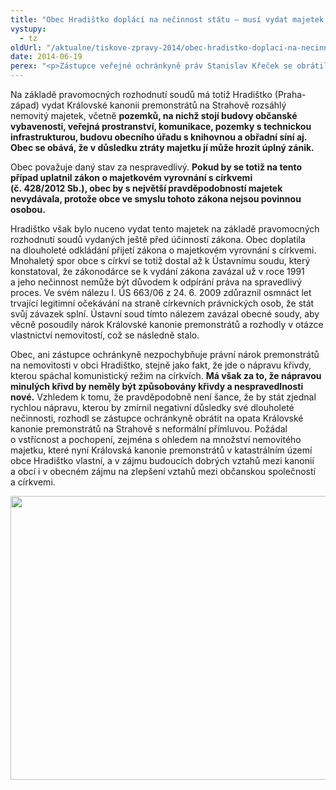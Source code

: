 ```yaml
---
title: "Obec Hradištko doplácí na nečinnost státu – musí vydat majetek, který by podle zákona vydávat nemusela"
vystupy:
  - tz
oldUrl: "/aktualne/tiskove-zpravy-2014/obec-hradistko-doplaci-na-necinnost-statu-musi-vydat-majetek-ktery-by-podle-zakona-vyd"
date: 2014-06-19
perex: "<p>Zástupce veřejné ochránkyně práv Stanislav Křeček se obrátil na Královskou kanonii premonstrátů s přímluvou za obec Hradištko. Ta požádala o pomoc při řešení své situace v souvislosti s církevními restitucemi.</p>"
---
```


<!-- imported from the old website -->

<p>Na základě pravomocných rozhodnutí soudů má totiž Hradištko (Praha-západ) vydat Královské kanonii premonstrátů na Strahově rozsáhlý nemovitý majetek, včetně <strong>pozemků, na nichž stojí budovy občanské vybavenosti, veřejná prostranství, komunikace, pozemky s technickou infrastrukturou, budovu obecního úřadu s knihovnou a obřadní síní aj. Obec se obává, že v důsledku ztráty majetku jí může hrozit úplný zánik.</strong> </p><p>Obec považuje daný stav za nespravedlivý. <strong>Pokud by se totiž na tento případ uplatnil zákon o majetkovém vyrovnání s církvemi (č. 428/2012 Sb.), obec by s největší pravděpodobností majetek nevydávala, protože obce ve smyslu tohoto zákona nejsou povinnou osobou.</strong> </p><p>Hradištko však bylo nuceno vydat tento majetek na základě pravomocných rozhodnutí soudů vydaných ještě před účinností zákona. Obec doplatila na dlouholeté odkládání přijetí zákona o majetkovém vyrovnání s církvemi. Mnohaletý spor obce s církví se totiž dostal až k Ústavnímu soudu, který konstatoval, že zákonodárce se k vydání zákona zavázal už v roce 1991 a jeho nečinnost nemůže být důvodem k odpírání práva na spravedlivý proces. Ve svém nálezu I. ÚS 663/06 z 24. 6. 2009 zdůraznil osmnáct let trvající legitimní očekávání na straně církevních právnických osob, že stát svůj závazek splní. Ústavní soud tímto nálezem zavázal obecné soudy, aby věcně posoudily nárok Královské kanonie premonstrátů a rozhodly v otázce vlastnictví nemovitostí, což se následně stalo. </p><p>Obec, ani zástupce ochránkyně nezpochybňuje právní nárok premonstrátů na nemovitosti v obci Hradištko, stejně jako fakt, že jde o nápravu křivdy, kterou spáchal komunistický režim na církvích. <strong>Má však za to, že nápravou minulých křivd by neměly být způsobovány křivdy a nespravedlnosti nové.</strong> Vzhledem k tomu, že pravděpodobně není šance, že by stát zjednal rychlou nápravu, kterou by zmírnil negativní důsledky své dlouholeté nečinnosti, rozhodl se zástupce ochránkyně obrátit na opata Královské kanonie premonstrátů na Strahově s neformální přímluvou. Požádal o vstřícnost a pochopení, zejména s ohledem na množství nemovitého majetku, které nyní Královská kanonie premonstrátů v katastrálním území obce Hradištko vlastní, a v zájmu budoucích dobrých vztahů mezi kanonií a obcí i v obecném zájmu na zlepšení vztahů mezi občanskou společností a církvemi.</p><p><img src="https://www.ochrance.cz/uploads/RTEmagicC_hradistko.jpg.jpg" height="454" width="625" alt="" /></p>
